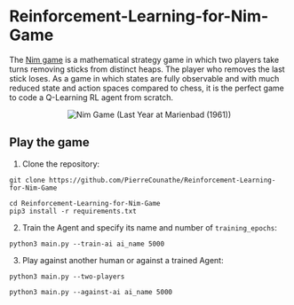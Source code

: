 # Reinforcement-Learning-for-Nim-Game
The [Nim game](https://en.wikipedia.org/wiki/Nim) is a mathematical strategy game in which two players take turns removing sticks from distinct heaps. The player who removes the last stick loses. As a game in which states are fully observable and with much reduced state and action spaces compared to chess, it is the perfect game to code a Q-Learning RL agent from scratch.

<p align="center">
  <img src="https://i.pinimg.com/originals/8d/db/49/8ddb49378353a8ee860e081a96de8d4e.jpg"
       alt="Nim Game (Last Year at Marienbad (1961))"/>
 <p/>
     
## Play the game
1. Clone the repository:
```
git clone https://github.com/PierreCounathe/Reinforcement-Learning-for-Nim-Game
```
```
cd Reinforcement-Learning-for-Nim-Game
pip3 install -r requirements.txt
```
2. Train the Agent and specify its name and number of `training_epochs`:
```
python3 main.py --train-ai ai_name 5000
```
3. Play against another human or against a trained Agent:
```
python3 main.py --two-players
```
```
python3 main.py --against-ai ai_name 5000
